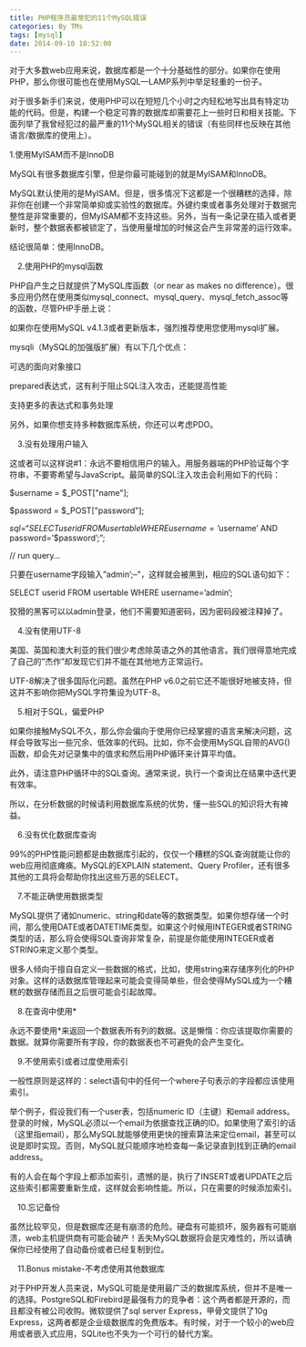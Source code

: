 ```yaml
---
title: PHP程序员最常犯的11个MySQL错误
categories: By TMs
tags: [mysql]
date: 2014-09-10 10:52:00
---
```


对于大多数web应用来说，数据库都是一个十分基础性的部分。如果你在使用PHP，那么你很可能也在使用MySQL—LAMP系列中举足轻重的一份子。

对于很多新手们来说，使用PHP可以在短短几个小时之内轻松地写出具有特定功能的代码。但是，构建一个稳定可靠的数据库却需要花上一些时日和相关技能。下面列举了我曾经犯过的最严重的11个MySQL相关的错误（有些同样也反映在其他语言/数据库的使用上）。

 

1.使用MyISAM而不是InnoDB

MySQL有很多数据库引擎，但是你最可能碰到的就是MyISAM和InnoDB。

MySQL默认使用的是MyISAM。但是，很多情况下这都是一个很糟糕的选择，除非你在创建一个非常简单抑或实验性的数据库。外键约束或者事务处理对于数据完整性是非常重要的，但MyISAM都不支持这些。另外，当有一条记录在插入或者更新时，整个数据表都被锁定了，当使用量增加的时候这会产生非常差的运行效率。

结论很简单：使用InnoDB。

　2.使用PHP的mysql函数

PHP自产生之日就提供了MySQL库函数（or near as makes no difference）。很多应用仍然在使用类似mysql_connect、mysql_query、mysql_fetch_assoc等的函数，尽管PHP手册上说：

如果你在使用MySQL v4.1.3或者更新版本，强烈推荐使用您使用mysqli扩展。

mysqli（MySQL的加强版扩展）有以下几个优点：

可选的面向对象接口

prepared表达式，这有利于阻止SQL注入攻击，还能提高性能

支持更多的表达式和事务处理

另外，如果你想支持多种数据库系统，你还可以考虑PDO。

　3.没有处理用户输入

这或者可以这样说#1：永远不要相信用户的输入。用服务器端的PHP验证每个字符串，不要寄希望与JavaScript。最简单的SQL注入攻击会利用如下的代码：

$username = $_POST["name"];

$password = $_POST["password"];

$sql = “SELECT userid FROM usertable WHERE username=’$username’ AND password=’$password’;”;

// run query…

只要在username字段输入”admin’;–”，这样就会被黑到，相应的SQL语句如下：

SELECT userid FROM usertable WHERE username=’admin’;

狡猾的黑客可以以admin登录，他们不需要知道密码，因为密码段被注释掉了。

　4.没有使用UTF-8

美国、英国和澳大利亚的我们很少考虑除英语之外的其他语言。我们很得意地完成了自己的”杰作”却发现它们并不能在其他地方正常运行。

UTF-8解决了很多国际化问题。虽然在PHP v6.0之前它还不能很好地被支持，但这并不影响你把MySQL字符集设为UTF-8。

　5.相对于SQL，偏爱PHP

如果你接触MySQL不久，那么你会偏向于使用你已经掌握的语言来解决问题，这样会导致写出一些冗余、低效率的代码。比如，你不会使用MySQL自带的AVG()函数，却会先对记录集中的值求和然后用PHP循环来计算平均值。

此外，请注意PHP循环中的SQL查询。通常来说，执行一个查询比在结果中迭代更有效率。

所以，在分析数据的时候请利用数据库系统的优势，懂一些SQL的知识将大有裨益。

　6.没有优化数据库查询

99%的PHP性能问题都是由数据库引起的，仅仅一个糟糕的SQL查询就能让你的web应用彻底瘫痪。MySQL的EXPLAIN statement、Query Profiler，还有很多其他的工具将会帮助你找出这些万恶的SELECT。

　7.不能正确使用数据类型

MySQL提供了诸如numeric、string和date等的数据类型。如果你想存储一个时间，那么使用DATE或者DATETIME类型。如果这个时候用INTEGER或者STRING类型的话，那么将会使得SQL查询非常复杂，前提是你能使用INTEGER或者STRING来定义那个类型。

很多人倾向于擅自自定义一些数据的格式，比如，使用string来存储序列化的PHP对象。这样的话数据库管理起来可能会变得简单些，但会使得MySQL成为一个糟糕的数据存储而且之后很可能会引起故障。

　8.在查询中使用*

永远不要使用*来返回一个数据表所有列的数据。这是懒惰：你应该提取你需要的数据。就算你需要所有字段，你的数据表也不可避免的会产生变化。

　9.不使用索引或者过度使用索引

一般性原则是这样的：select语句中的任何一个where子句表示的字段都应该使用索引。

举个例子，假设我们有一个user表，包括numeric ID（主键）和email address。登录的时候，MySQL必须以一个email为依据查找正确的ID。如果使用了索引的话（这里指email），那么MySQL就能够使用更快的搜索算法来定位email，甚至可以说是即时实现。否则，MySQL就只能顺序地检查每一条记录直到找到正确的email address。

有的人会在每个字段上都添加索引，遗憾的是，执行了INSERT或者UPDATE之后这些索引都需要重新生成，这样就会影响性能。所以，只在需要的时候添加索引。

　10.忘记备份

虽然比较罕见，但是数据库还是有崩溃的危险。硬盘有可能损坏，服务器有可能崩溃，web主机提供商有可能会破产！丢失MySQL数据将会是灾难性的，所以请确保你已经使用了自动备份或者已经复制到位。

　11.Bonus mistake-不考虑使用其他数据库

对于PHP开发人员来说，MySQL可能是使用最广泛的数据库系统，但并不是唯一的选择。PostgreSQL和Firebird是最强有力的竞争者：这个两者都是开源的，而且都没有被公司收购。微软提供了sql server Express，甲骨文提供了10g Express，这两者都是企业级数据库的免费版本。有时候，对于一个较小的web应用或者嵌入式应用，SQLite也不失为一个可行的替代方案。
